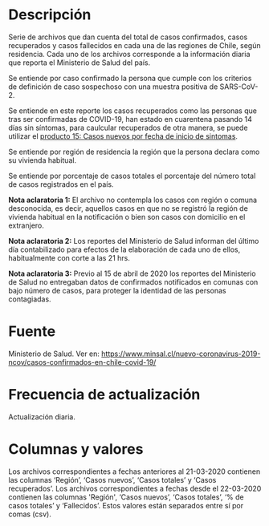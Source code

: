 # Descripción
Serie de archivos que dan cuenta del total de casos confirmados, casos recuperados y casos fallecidos en cada una de las regiones de Chile, según residencia. Cada uno de los archivos corresponde a la información diaria que reporta el Ministerio de Salud del país.

Se entiende por caso confirmado la persona que cumple con los criterios de definición de caso sospechoso con una muestra positiva de SARS-CoV-2.

Se entiende en este reporte los casos recuperados como las personas que tras ser confirmadas de COVID-19, han estado en cuarentena pasando 14 días sin síntomas, para caulcular recuperados de otra manera, se puede utilizar el [producto 15: Casos nuevos por fecha de inicio de sintomas](https://github.com/MinCiencia/Datos-COVID19/tree/master/output/producto15). 

Se entiende por región de residencia la región que la persona declara como su vivienda habitual. 

Se entiende por porcentaje de casos totales el porcentaje del número total de casos registrados en el país. 

**Nota aclaratoria 1:** El archivo no contempla los casos con región o comuna desconocida, es decir, aquellos casos en que no se registró la región de vivienda habitual en la notificación o bien son casos con domicilio en el extranjero. 

**Nota aclaratoria 2:**  Los reportes del Ministerio de Salud informan del último día contabilizado para efectos de la elaboración de cada uno de ellos, habitualmente con corte a las 21 hrs. 

**Nota aclaratoria 3:** Previo al 15 de abril de 2020 los reportes del Ministerio de Salud no entregaban datos de confirmados notificados en comunas con bajo número de casos, para proteger la identidad de las personas contagiadas. 

# Fuente
Ministerio de Salud. Ver en:
https://www.minsal.cl/nuevo-coronavirus-2019-ncov/casos-confirmados-en-chile-covid-19/

# Frecuencia de actualización
Actualización diaria.

# Columnas y valores
Los archivos correspondientes a fechas anteriores al 21-03-2020 contienen las columnas ‘Región’, ‘Casos nuevos’, ‘Casos totales’ y ‘Casos recuperados’. Los archivos correspondientes a fechas desde el 22-03-2020 contienen las columnas 'Región', ‘Casos nuevos’, ‘Casos totales’, ‘% de casos totales’ y ‘Fallecidos’. Estos valores están separados entre sí por comas (csv).

